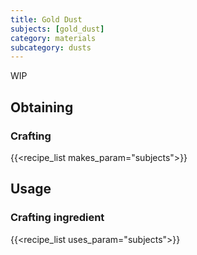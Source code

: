 ```yaml
---
title: Gold Dust
subjects: [gold_dust]
category: materials
subcategory: dusts
---
```


WIP

Obtaining
---------

### Crafting
{{<recipe_list makes_param="subjects">}}


Usage
-----

### Crafting ingredient
{{<recipe_list uses_param="subjects">}}
